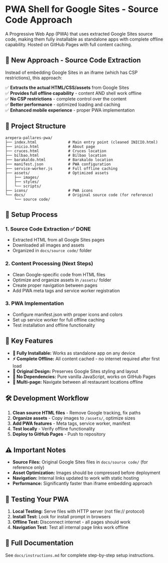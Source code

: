 # PWA Shell for Google Sites - Source Code Approach

A Progressive Web App (PWA) that uses extracted Google Sites source code, making them fully installable as standalone apps with complete offline capability. Hosted on GitHub Pages with full content caching.

## 🚀 New Approach - Source Code Extraction

Instead of embedding Google Sites in an iframe (which has CSP restrictions), this approach:

✅ **Extracts the actual HTML/CSS/assets** from Google Sites  
✅ **Provides full offline capability** - content AND shell work offline  
✅ **No CSP restrictions** - complete control over the content  
✅ **Better performance** - optimized loading and caching  
✅ **Enhanced mobile experience** - proper PWA implementation  

## 📁 Project Structure

```
arepera-pallares-pwa/
├── index.html              # Main entry point (cleaned INICIO.html)
├── inicio.html             # About page
├── cruces.html             # Cruces location
├── bilbao.html             # Bilbao location  
├── barakaldo.html          # Barakaldo location
├── manifest.json           # PWA configuration
├── service-worker.js       # Full offline caching
├── assets/                 # Optimized assets
│   ├── images/
│   ├── styles/
│   └── scripts/
├── icons/                  # PWA icons
└── docs/                   # Original source code (for reference)
    └── source code/
```

## 🔧 Setup Process

### 1. **Source Code Extraction** ✅ DONE
- Extracted HTML from all Google Sites pages
- Downloaded all images and assets
- Organized in `docs/source code/` folder

### 2. **Content Processing** (Next Steps)
- Clean Google-specific code from HTML files
- Optimize and organize assets in `/assets/` folder
- Create proper navigation between pages
- Add PWA meta tags and service worker registration

### 3. **PWA Implementation**
- Configure manifest.json with proper icons and colors
- Set up service worker for full offline caching
- Test installation and offline functionality

## 🎯 Key Features

- **📱 Fully Installable:** Works as standalone app on any device
- **⚡ Complete Offline:** All content cached - no internet required after first load
- **🎨 Original Design:** Preserves Google Sites styling and layout
- **🚫 No Dependencies:** Pure vanilla JavaScript, works on GitHub Pages
- **🔄 Multi-page:** Navigate between all restaurant locations offline

## 🛠️ Development Workflow

1. **Clean source HTML files** - Remove Google tracking, fix paths
2. **Organize assets** - Copy images to `/assets/`, optimize sizes
3. **Add PWA features** - Meta tags, service worker, manifest
4. **Test locally** - Verify offline functionality
5. **Deploy to GitHub Pages** - Push to repository

## ⚠️ Important Notes

- **Source Files:** Original Google Sites files in `docs/source code/` (for reference only)
- **Asset Optimization:** Images should be compressed before deployment
- **Navigation:** Internal links updated to work with static hosting
- **Performance:** Significantly faster than iframe embedding approach

## 🧪 Testing Your PWA

1. **Local Testing:** Serve files with HTTP server (not file:// protocol)
2. **Install Test:** Look for install prompt in browsers
3. **Offline Test:** Disconnect internet - all pages should work
4. **Navigation Test:** Test all internal page links work offline

## 📖 Full Documentation

See `docs/instructions.md` for complete step-by-step setup instructions. 